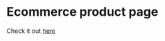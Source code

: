 # Ecommerce product page

Check it out [here](https://thejitu-assign-3-ecommerce-product-page.vercel.app/)
